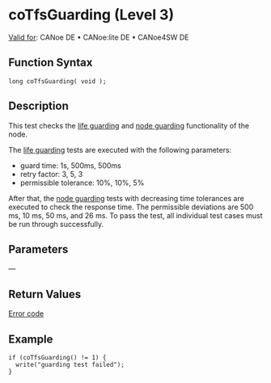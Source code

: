 # coTfsGuarding (Level 3)

[Valid for](../../../../Shared/FeatureAvailability.md): CANoe DE • CANoe:lite DE • CANoe4SW DE

## Function Syntax

```plaintext
long coTfsGuarding( void );
```

## Description

This test checks the [life guarding](CAPLfunctionCoTfsLifeGuarding.md) and [node guarding](CAPLfunctionCoTfsNodeGuarding.md) functionality of the node.

The [life guarding](CAPLfunctionCoTfsLifeGuarding.md) tests are executed with the following parameters:

- guard time: 1s, 500ms, 500ms
- retry factor: 3, 5, 3
- permissible tolerance: 10%, 10%, 5%

After that, the [node guarding](CAPLfunctionCoTfsNodeGuarding.md) tests with decreasing time tolerances are executed to check the response time. The permissible deviations are 500 ms, 10 ms, 50 ms, and 26 ms. To pass the test, all individual test cases must be run through successfully.

## Parameters

—

## Return Values

[Error code](../CAPLfunctionsCANopenNLTFSErrorCodes.md)

## Example

```plaintext
if (coTfsGuarding() != 1) {
  write("guarding test failed");
}
```
